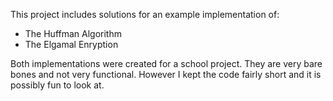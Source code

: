 This project includes solutions for an example implementation of:
- The Huffman Algorithm
- The Elgamal Enryption

Both implementations were created for a school project.
They are very bare bones and not very functional.
However I kept the code fairly short and it is possibly fun to look at.
